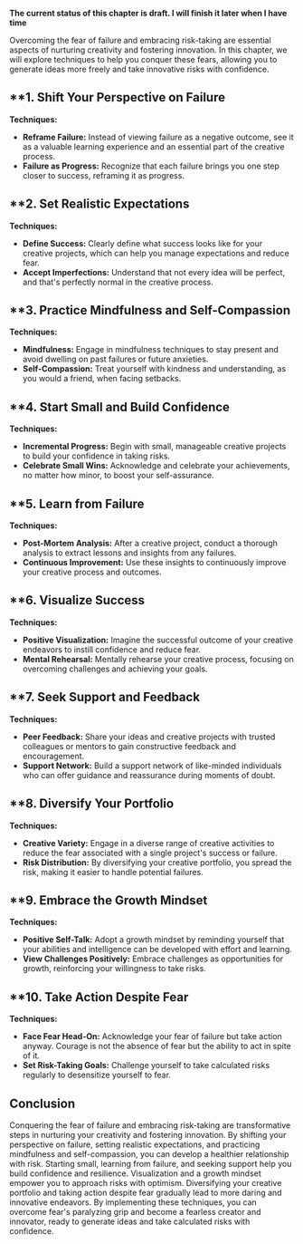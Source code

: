 **The current status of this chapter is draft. I will finish it later when I have time**

Overcoming the fear of failure and embracing risk-taking are essential aspects of nurturing creativity and fostering innovation. In this chapter, we will explore techniques to help you conquer these fears, allowing you to generate ideas more freely and take innovative risks with confidence.

\*\*1. **Shift Your Perspective on Failure**
--------------------------------------------

**Techniques:**

* **Reframe Failure:** Instead of viewing failure as a negative outcome, see it as a valuable learning experience and an essential part of the creative process.
* **Failure as Progress:** Recognize that each failure brings you one step closer to success, reframing it as progress.

\*\*2. **Set Realistic Expectations**
-------------------------------------

**Techniques:**

* **Define Success:** Clearly define what success looks like for your creative projects, which can help you manage expectations and reduce fear.
* **Accept Imperfections:** Understand that not every idea will be perfect, and that's perfectly normal in the creative process.

\*\*3. **Practice Mindfulness and Self-Compassion**
---------------------------------------------------

**Techniques:**

* **Mindfulness:** Engage in mindfulness techniques to stay present and avoid dwelling on past failures or future anxieties.
* **Self-Compassion:** Treat yourself with kindness and understanding, as you would a friend, when facing setbacks.

\*\*4. **Start Small and Build Confidence**
-------------------------------------------

**Techniques:**

* **Incremental Progress:** Begin with small, manageable creative projects to build your confidence in taking risks.
* **Celebrate Small Wins:** Acknowledge and celebrate your achievements, no matter how minor, to boost your self-assurance.

\*\*5. **Learn from Failure**
-----------------------------

**Techniques:**

* **Post-Mortem Analysis:** After a creative project, conduct a thorough analysis to extract lessons and insights from any failures.
* **Continuous Improvement:** Use these insights to continuously improve your creative process and outcomes.

\*\*6. **Visualize Success**
----------------------------

**Techniques:**

* **Positive Visualization:** Imagine the successful outcome of your creative endeavors to instill confidence and reduce fear.
* **Mental Rehearsal:** Mentally rehearse your creative process, focusing on overcoming challenges and achieving your goals.

\*\*7. **Seek Support and Feedback**
------------------------------------

**Techniques:**

* **Peer Feedback:** Share your ideas and creative projects with trusted colleagues or mentors to gain constructive feedback and encouragement.
* **Support Network:** Build a support network of like-minded individuals who can offer guidance and reassurance during moments of doubt.

\*\*8. **Diversify Your Portfolio**
-----------------------------------

**Techniques:**

* **Creative Variety:** Engage in a diverse range of creative activities to reduce the fear associated with a single project's success or failure.
* **Risk Distribution:** By diversifying your creative portfolio, you spread the risk, making it easier to handle potential failures.

\*\*9. **Embrace the Growth Mindset**
-------------------------------------

**Techniques:**

* **Positive Self-Talk:** Adopt a growth mindset by reminding yourself that your abilities and intelligence can be developed with effort and learning.
* **View Challenges Positively:** Embrace challenges as opportunities for growth, reinforcing your willingness to take risks.

\*\*10. **Take Action Despite Fear**
------------------------------------

**Techniques:**

* **Face Fear Head-On:** Acknowledge your fear of failure but take action anyway. Courage is not the absence of fear but the ability to act in spite of it.
* **Set Risk-Taking Goals:** Challenge yourself to take calculated risks regularly to desensitize yourself to fear.

**Conclusion**
--------------

Conquering the fear of failure and embracing risk-taking are transformative steps in nurturing your creativity and fostering innovation. By shifting your perspective on failure, setting realistic expectations, and practicing mindfulness and self-compassion, you can develop a healthier relationship with risk. Starting small, learning from failure, and seeking support help you build confidence and resilience. Visualization and a growth mindset empower you to approach risks with optimism. Diversifying your creative portfolio and taking action despite fear gradually lead to more daring and innovative endeavors. By implementing these techniques, you can overcome fear's paralyzing grip and become a fearless creator and innovator, ready to generate ideas and take calculated risks with confidence.
